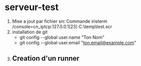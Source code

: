# serveur-test
1. Mise a jout par fichier src
  Commande iristerm /console=cn_iptcp:127.0.0.1[23] C:\temp\test.scr
2. installation de git
   - git config --global user.name "Ton Nom"
   - git config --global user.email "ton.email@example.com"
4. Creation d'un runner
   - 
     
